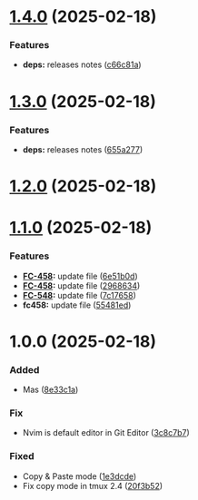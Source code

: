 # [1.4.0](https://github.com/al0xd/dotfiles/compare/v1.3.0...v1.4.0) (2025-02-18)


### Features

* **deps:** releases notes ([c66c81a](https://github.com/al0xd/dotfiles/commit/c66c81af6f9b292d0ce5d84881939f0ea306a7cd))

# [1.3.0](https://github.com/al0xd/dotfiles/compare/v1.2.0...v1.3.0) (2025-02-18)


### Features

* **deps:** releases notes ([655a277](https://github.com/al0xd/dotfiles/commit/655a27765ffc337eaa6c015eb839321ae13f5da4))

# [1.2.0](https://github.com/al0xd/dotfiles/compare/v1.1.0...v1.2.0) (2025-02-18)

# [1.1.0](https://github.com/al0xd/dotfiles/compare/v1.0.0...v1.1.0) (2025-02-18)


### Features

* **[FC-458](https://fordeer.atlassian.net/browse/FC-458):** update file ([6e51b0d](https://github.com/al0xd/dotfiles/commit/6e51b0d5e1f80242f904baa4308b4b7e62177b68))
* **[FC-458](https://fordeer.atlassian.net/browse/FC-458):** update file ([2968634](https://github.com/al0xd/dotfiles/commit/2968634f8c62f5e24f364310e43bae5150c8c6df))
* **[FC-548](https://fordeer.atlassian.net/browse/FC-548):** update file ([7c17658](https://github.com/al0xd/dotfiles/commit/7c176582e53863bf3f5962f780fd4341a63b9669))
* **fc458:** update file ([55481ed](https://github.com/al0xd/dotfiles/commit/55481edbf7340aaf04d367c80ebe8aac77f926aa))

# 1.0.0 (2025-02-18)


### Added

* Mas ([8e33c1a](https://github.com/al0xd/dotfiles/commit/8e33c1ae72dea7d435b237b5826ab15cdc792cd8))

### Fix

* Nvim is default editor in Git Editor ([3c8c7b7](https://github.com/al0xd/dotfiles/commit/3c8c7b7df9c834edb893b1c7d4d769813cc1c099))

### Fixed

* Copy & Paste mode ([1e3dcde](https://github.com/al0xd/dotfiles/commit/1e3dcde11093549f62e200b92f3f8ab290f7746a))
* Fix copy mode in tmux 2.4 ([20f3b52](https://github.com/al0xd/dotfiles/commit/20f3b526412c5e27fcc362f49e41ac8d001da87f))
